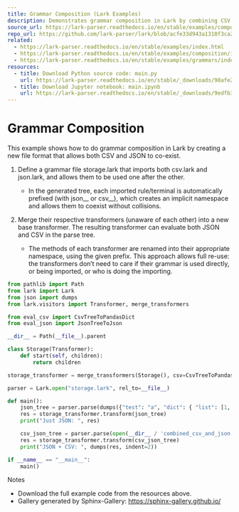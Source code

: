 ```yaml
---
title: Grammar Composition (Lark Examples)
description: Demonstrates grammar composition in Lark by combining CSV and JSON grammars and merging their transformers to evaluate mixed input.
source_url: https://lark-parser.readthedocs.io/en/stable/examples/composition/main.html
repo_url: https://github.com/lark-parser/lark/blob/acfe33d943a1310f3ca26145eb2896bc5c4955c9/docs/examples/composition/main.rst
related:
  - https://lark-parser.readthedocs.io/en/stable/examples/index.html
  - https://lark-parser.readthedocs.io/en/stable/examples/composition/index.html
  - https://lark-parser.readthedocs.io/en/stable/examples/grammars/index.html
resources:
  - title: Download Python source code: main.py
    url: https://lark-parser.readthedocs.io/en/stable/_downloads/98afe2f1c3b9485fcb8bdeebbbf0234f/main.py
  - title: Download Jupyter notebook: main.ipynb
    url: https://lark-parser.readthedocs.io/en/stable/_downloads/9edfb38ad3bc19fc2b92c728275b9008/main.ipynb
---
```


# Grammar Composition

This example shows how to do grammar composition in Lark by creating a new file format that allows both CSV and JSON to co-exist.

1. Define a grammar file storage.lark that imports both csv.lark and json.lark, and allows them to be used one after the other.
   - In the generated tree, each imported rule/terminal is automatically prefixed (with json__ or csv__), which creates an implicit namespace and allows them to coexist without collisions.

2. Merge their respective transformers (unaware of each other) into a new base transformer. The resulting transformer can evaluate both JSON and CSV in the parse tree.
   - The methods of each transformer are renamed into their appropriate namespace, using the given prefix. This approach allows full re-use: the transformers don’t need to care if their grammar is used directly, or being imported, or who is doing the importing.

```python
from pathlib import Path
from lark import Lark
from json import dumps
from lark.visitors import Transformer, merge_transformers

from eval_csv import CsvTreeToPandasDict
from eval_json import JsonTreeToJson

__dir__ = Path(__file__).parent

class Storage(Transformer):
    def start(self, children):
        return children

storage_transformer = merge_transformers(Storage(), csv=CsvTreeToPandasDict(), json=JsonTreeToJson())

parser = Lark.open("storage.lark", rel_to=__file__)

def main():
    json_tree = parser.parse(dumps({"test": "a", "dict": { "list": [1, 1.2] }}))
    res = storage_transformer.transform(json_tree)
    print("Just JSON: ", res)

    csv_json_tree = parser.parse(open(__dir__ / 'combined_csv_and_json.txt').read())
    res = storage_transformer.transform(csv_json_tree)
    print("JSON + CSV: ", dumps(res, indent=2))

if __name__ == "__main__":
    main()
```

Notes
- Download the full example code from the resources above.
- Gallery generated by Sphinx-Gallery: https://sphinx-gallery.github.io/
